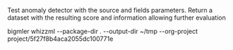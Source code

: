 Test anomaly detector with the source and fields parameters.
Return a dataset with the resulting score and information allowing further evaluation

 bigmler whizzml --package-dir . --output-dir ~/tmp --org-project project/5f27f8b4aca2055dc100771e